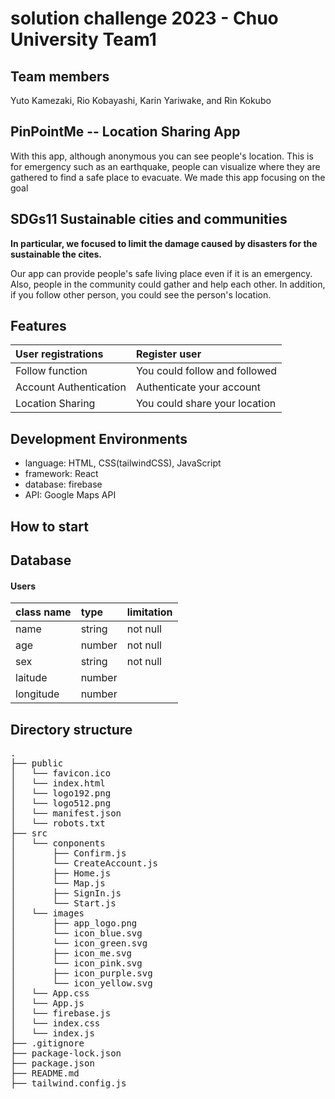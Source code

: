 # solution challenge 2023 - Chuo University Team1

## Team members
Yuto Kamezaki, Rio Kobayashi, Karin Yariwake, and Rin Kokubo

## PinPointMe  -- Location Sharing App

With this app, although anonymous you can see people's location.  This is for emergency such as an earthquake, people can visualize where they are gathered to find a safe place to evacuate.  We made this app focusing on the goal

## SDGs11 Sustainable cities and communities

**In particular, we focused to limit the damage caused by disasters for the sustainable the cites.**

Our app can provide people's safe living place even if it is an emergency.  Also, people in the community could gather and help each other. 
In addition, if you follow other person, you could see the person's location. 

## Features
|User registrations|Register user|
|:--|:--|
|Follow function|You could follow and followed|
|Account Authentication|Authenticate your account|
|Location Sharing|You could share your location|

## Development Environments
* language: HTML, CSS(tailwindCSS), JavaScript
* framework: React
* database: firebase
* API: Google Maps API

## How to start

## Database
#### Users  
|class name|type|limitation|
|:--|:--|:--|
|name|string|not null|
|age|number|not null|
|sex|string|not null|
|laitude|number||
|longitude|number||

## Directory structure
<pre>
.
├── public
│   └── favicon.ico
│   └── index.html
│   └── logo192.png
│   └── logo512.png
│   └── manifest.json
│   └── robots.txt
├── src
│   └── conponents
│       ├── Confirm.js
│       └── CreateAccount.js
│       ├── Home.js
│       └── Map.js
│       ├── SignIn.js
│       └── Start.js
│   └── images
│       ├── app_logo.png
│       └── icon_blue.svg
│       └── icon_green.svg
│       ├── icon_me.svg
│       └── icon_pink.svg
│       ├── icon_purple.svg
│       └── icon_yellow.svg
│   └── App.css
│   └── App.js
│   └── firebase.js
│   └── index.css
│   └── index.js
├── .gitignore
├── package-lock.json
├── package.json
├── README.md
├── tailwind.config.js

</pre>

